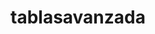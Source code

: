 # tablasavanzada
<!doctype html>
<html>
<head>
<meta charset="utf-8">
<title>MDelCid</title>
</head>

<body>
	<!DOCTYPE html>
<html>
  <head>
    <meta charset="utf-8">
    <title>School timetable</title>
<style>
    html {
      font-family: sans-serif;
    }

    table
		{
      border-collapse: collapse;
      border: 2px solid rgb(200,200,200);
      letter-spacing: 1px;
      font-size: 0.8rem;
    }

    td, th {
      border: 1px solid rgb(190,190,190);
      padding: 10px 20px;
    }

    td {
      text-align: center;
    }

    caption {
      padding: 10px;
    }
    </style>
  </head>
  <body>
    <h1>HORARIOS FIT</h1>

    <table>
		<thead> Una semana Activa Diferentes Actividades</thead>
	
		 <caption>MANTERSE EN FORMA</caption>
      <tr>
        <td></td>
        <th>Lunes</th>
        <th>Martes</th>
        <th>Miercoles</th>
        <th>Jueves</th>
        <th>Viernes</th>
        <th>Sabado</th>
        <th>Domingo</th>
      </tr>
      <tr>
        <th>6-10</th>
        <td>GYM</td>
        <td>Natacion</td>
        <td>Gimnasio</td>
        <td>Descanso</td>
        <td>GYM</td>
        <td>CroosFit</td>
        <td>Descanso</td>
      </tr>
      <tr>
        <th>5-12</th>
        <td>Natacion</td>
        <td>GYM</td>
        <td>Croosfit</td>
        <td>Descanso</td>
        <td>Terapia</td>
        <td>GYM</td>
        <td>Descanso</td>
      </tr>
      <tr>
        <th>3-2</th>
        <td>Croosfit</td>
        <td>GYM</td>
        <td>Descanso</td>
        <td>Natacion</td>
        <td>Descanso</td>
        <td>TERAPIA</td>
        <td>Descanso</td>
      </tr>
      <tr>
        <th>2-4</th>
        <td>Descanso</td>
        <td>Entreno</td>
        <td>Descanso</td>
        <td>Estadio</td>
        <td>Descanso</td>
        <td>TERAPIA</td>
        <td>Descanso</td>
      </tr>
    </table>
	<tfoot> Tomarse diferentes suplementos para mantenerse de 6-10</tfoot>
	  
</body>
</html>
